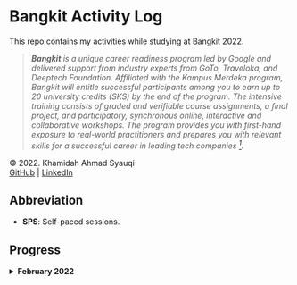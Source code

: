 # Bangkit Activity Log
This repo contains my activities while studying at Bangkit 2022.

> ***Bangkit** is a unique career readiness program led by Google and delivered support from industry experts from GoTo, Traveloka, and Deeptech Foundation. Affiliated with the Kampus Merdeka program, Bangkit will entitle successful participants among you to earn up to 20 university credits (SKS) by the end of the program. The intensive training consists of graded and verifiable course assignments, a final project, and participatory, synchronous online, interactive and collaborative workshops. The program provides you with first-hand exposure to real-world practitioners and prepares you with relevant skills for a successful career in leading tech companies [<sup>1</sup>](https://docs.google.com/document/d/1tPmbupsdIWgxGytBSwH3ZUmCfdIaSsBq8ZCmL47l_d0/preview?pru=AAABfxotgks*sK9Lo88cZxfT4kPNbscbYw#heading=h.ajhjo6miqvhw).*

© 2022. Khamidah Ahmad Syauqi\
[GitHub](https://github.com/syauqi-a/) | [LinkedIn](https://www.linkedin.com/in/kahmadsyauqi/)

## Abbreviation
- **SPS**: Self-paced sessions.

## Progress

<details>

  <summary><b>February 2022</b></summary>
  <br>

  > <details>
  >   <summary>
  >   <b>14<sup>th</sup></b>
  >   <br/>
  >   Attend to Opening Session and Techinical Briefing Session
  >   </summary>
  > </details>

  > <details>
  >   <summary>
  >   <b>15<sup>th</sup></b>
  >   <br/>
  >   SPS: "<i>Memulai Pemrograman Dengan Python</i>" by Dicoding
  >   </summary>
  >   <ul>
  >     <li>Introduction and installing python</li>
  >     <li>Python code writing style guide based on PEP 8</li>
  >     <li>Python data type</li>
  >     <li>Input/Output and Operation in Python</li>
  >   </ul>
  > </details>

  > <details>
  >   <summary>
  >   <b>16<sup>th</sup></b>
  >   <br/>
  >   SPS: "<i>Memulai Pemrograman Dengan Python</i>" by Dicoding
  >   </summary>
  >   <ul>
  >     <li>Style Guide on Python</li>
  >     <li>Control flow</li>
  >     <li>Error handling</li>
  >     <li>Function and method</li>
  >     <li>Python OOP</li>
  >   </ul>
  > </details>

  > <details>
  >   <summary>
  >   <b>17<sup>th</sup></b>
  >   <br/>
  >   SPS: "<i>Memulai Pemrograman Dengan Python</i>" by Dicoding
  >   </summary>
  >   <ul>
  >     <li>Unit testing on python</li>
  >     <li>Popular libraries on python</li>
  >     <li>Take the final course exam</li>
  >   </ul>
  >   <a href="https://www.dicoding.com/certificates/N9ZOEKYO0XG5"><i>Course certificate</i> "<b>Memulai Pemrograman Dengan Python</b>" <i>by Dicoding</i></a>
  > </details>

  > <details>
  >   <summary>
  >   <b>18<sup>th</sup></b>
  >   <br/>
  >   SPS: "Crash Course on Python" by Google (Coursera)
  >   </summary>
  >   <ul>
  >     <li>Course introduction</li>
  >   </ul>
  > </details>

  > <details>
  >   <summary>
  >   <b>19<sup>th</sup></b>
  >   <br/>
  >   SPS: "Crash Course on Python" by Google (Coursera)
  >   </summary>
  >   <ul>
  >     <li>Introduction to Programming</li>
  >     <li>Introduction to Python</li>
  >   </ul>
  > </details>

</details>
